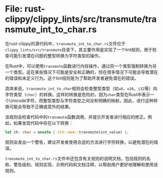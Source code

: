 # File: rust-clippy/clippy_lints/src/transmute/transmute_int_to_char.rs

在rust-clippy的源代码中，`transmute_int_to_char.rs`文件位于`clippy_lints/src/transmute`目录下，其主要作用是实现了一个lint规则，用于检查可能引发潜在问题的整型转换为字符类型的操作。

在Rust中，可以使用`transmute`函数进行内存操作，通过将一个类型强制转换为另一个类型。这在某些情况下可能是安全和正确的，但在很多情况下可能会导致潜在的错误和未定义行为。这个lint规则是为了帮助开发者避免潜在的错误。

具体来说，`transmute_int_to_char`规则会检查整型类型（如`u8`，`u16`，`i32`等）向字符类型（`char`）的转换。这样的转换是危险的，因为`char`类型在Rust中表示一个Unicode字符，而整型类型与字符类型之间没有明确的映射。因此，进行这种转换可能会导致不正确或意外的结果。

该规则会检查代码中的`transmute`函数调用，并提示开发者进行相应的修正。例如，如果发现代码中存在以下转换：

```rust
let ch: char = unsafe { std::mem::transmute(int_value) };
```

规则会发出一个警告，建议开发者使用合适的方法进行字符转换，以避免潜在的错误。

`transmute_int_to_char.rs`文件中还包含有关规则的说明文档，包括规则的名称、警告级别、规则实现、示例代码和文档注释，以帮助用户更好地理解和使用该规则。

